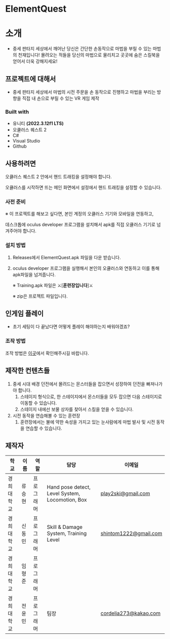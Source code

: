 # ElementQuest

# 소개

- 중세 판타지 세상에서 깨어난 당신은 간단한 손동작으로 마법을 부릴 수 있는 마법의 천재입니다! 몰려오는 적들을 당신의 마법으로 물리치고 곳곳에 숨은 스킬북을 얻어서 더욱 강해지세요!

## 프로젝트에 대해서

- 중세 판타지 세상에서 마법의 시전 주문을 손 동작으로 진행하고 마법을 부리는 방향을 직접 내 손으로 부릴 수 있는 VR 게임 제작

### Built with

- 유니티 **(2022.3.12f1 LTS)**
- 오큘러스 퀘스트 2
- C#
- Visual Studio
- Github

## 사용하려면

오큘러스 퀘스트 2 안에서 핸드 트래킹을 설정해야 합니다.

오큘러스를 시작하면 뜨는 메인 화면에서 설정에서 핸드 트래킹을 설정할 수 있습니다.

### 사전 준비

※ 이 프로젝트를 해보고 싶다면, 본인 계정의 오큘러스 기기와 모바일을 연동하고,

데스크톱에 oculus developer 프로그램을 설치해서 apk를 직접 오큘러스 기기로 넘겨주어야 합니다.

### 설치 방법

1. Releases에서 ElementQuest.apk  파일을 다운 받습니다.
2. oculus developer 프로그램을 실행해서 본인의 오큘러스와 연동하고 이를 통해 apk파일을 넘겨줍니다.
    
    ※ Training.apk 파일은 ⚔️[**훈련장입니다**]⚔️
   
    ※ zip은 프로젝트 파일입니다.

## 인게임 플레이

- 초기 세팅이 다 끝났다면 어떻게 플레이 해야하는지 배워야겠죠?

### 조작 방법
조작 방법은 [이곳](https://www.notion.so/Element-Quest-9831d6947fd54e9e9ee85ea735d38632?pvs=4)에서 확인해주시길 바랍니다.

## 제작한 컨텐츠들

1. 중세 시대 배경 던전에서 몰려드는 몬스터들을 잡으면서 성장하여 던전을 빠져나가야 합니다.
    1. 스테이지 형식으로, 한 스테이지에서 몬스터들을 모두 잡으면 다음 스테이지로 이동할 수 있습니다.
    2. 스테이지 내에선 보물 상자를 찾아서 스킬을 얻을 수 있습니다.
2. 시전 동작을 연습해볼 수 있는 훈련장
    1. 훈련장에서는 불에 약한 속성을 가지고 있는 눈사람에게 마법 발사 및 시전 동작을 연습할 수 있습니다.

## 제작자

| 학교 | 이름 | 역할 | 담당 | 이메일 |
| --- | --- | --- | --- | --- |
| 경희대학교 | 류승현 | 프로그래머 | Hand pose detect, Level System, Locomotion, Box | play2ski@gmail.com |
| 경희대학교 | 신동민 | 프로그래머 | Skill & Damage System, Training Level | shintom1222@gmail.com |
| 경희대학교 | 임형준 | 프로그래머 |  |  |
| 경희대학교 | 전윤민 | 프로그래머 | 팀장 | cordelia273@kakao.com |
